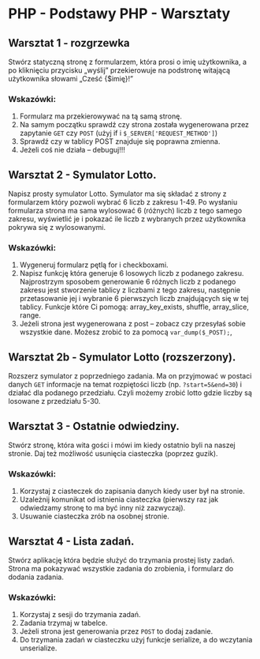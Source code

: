 # PHP - Podstawy PHP - Warsztaty

## Warsztat 1 - rozgrzewka
Stwórz statyczną stronę z formularzem, która prosi o imię użytkownika, a po kliknięciu przycisku „wyślij” przekierowuje na podstronę witającą użytkownika słowami „Cześć {$imię}!”

### Wskazówki:
1. Formularz ma przekierowywać na tą samą stronę.
2. Na samym początku sprawdź czy strona została wygenerowana przez zapytanie ```GET``` czy ```POST``` (użyj if i ```$_SERVER['REQUEST_METHOD']```)
3. Sprawdź czy w tablicy POST znajduje się poprawna zmienna.
4. Jeżeli coś nie działa – debuguj!!!

## Warsztat 2 - Symulator Lotto.
Napisz prosty symulator Lotto. Symulator ma się składać z strony z formularzem który pozwoli wybrać 6 liczb z zakresu 1-49. Po wysłaniu formularza strona ma sama wylosować 6 (różnych) liczb z tego samego zakresu, wyświetlić je i pokazać ile liczb z wybranych przez użytkownika pokrywa się z wylosowanymi.

### Wskazówki:
1. Wygeneruj formularz pętlą for i checkboxami.
2. Napisz funkcję która generuje 6 losowych liczb z podanego zakresu. Najprostrzym sposobem generowanie 6 różnych liczb z podanego zakresu jest stworzenie tablicy z liczbami z tego zakresu, następnie przetasowanie jej i wybranie 6 pierwszych liczb znajdujących się w tej tablicy. Funkcje które Ci pomogą: array_key_exists, shuffle, array_slice, range.
3. Jeżeli strona jest wygenerowana z post – zobacz czy przesyłaś sobie wszystkie dane. Możesz zrobić to za pomocą ```var_dump($_POST);```,

## Warsztat 2b - Symulator Lotto (rozszerzony).
Rozszerz symulator z poprzedniego zadania. Ma on przyjmować w postaci danych ```GET``` informacje na temat rozpiętości liczb (np. ```?start=5&end=30```) i działać dla podanego przedziału.
Czyli możemy zrobić lotto gdzie liczby są losowane z przedziału 5-30.

## Warsztat 3 - Ostatnie odwiedziny.
Stwórz stronę, która wita gości i mówi im kiedy ostatnio byli na naszej stronie. Daj też możliwość usunięcia ciasteczka (poprzez guzik).

### Wskazówki:
1. Korzystaj z ciasteczek do zapisania danych kiedy user był na stronie.
2. Uzależnij komunikat od istnienia ciasteczka (pierwszy raz jak odwiedzamy stronę to ma być inny niż zazwyczaj).
3. Usuwanie ciasteczka zrób na osobnej stronie. 

## Warsztat 4 - Lista zadań.
Stwórz aplikację która będzie służyć do trzymania prostej listy zadań. Strona ma pokazywać wszystkie zadania do zrobienia, i formularz do dodania zadania.

### Wskazówki:
1. Korzystaj z sesji do trzymania zadań.
2. Zadania trzymaj w tabelce.
3. Jeżeli strona jest generowania przez ```POST``` to dodaj zadanie.
4. Do trzymania zadań w ciasteczku użyj funkcje serialize, a do wczytania unserialize.
